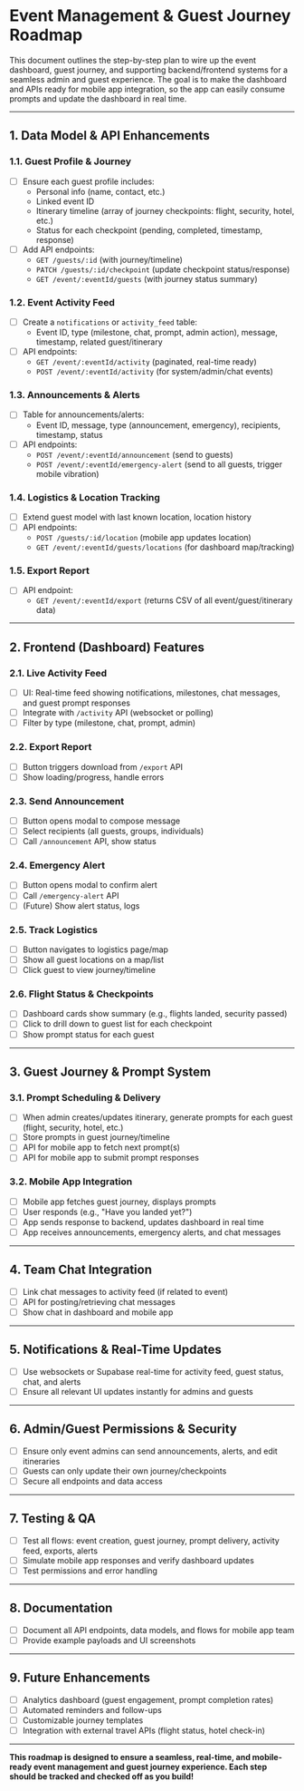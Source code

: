 # Event Management & Guest Journey Roadmap

This document outlines the step-by-step plan to wire up the event dashboard, guest journey, and supporting backend/frontend systems for a seamless admin and guest experience. The goal is to make the dashboard and APIs ready for mobile app integration, so the app can easily consume prompts and update the dashboard in real time.

---

## 1. **Data Model & API Enhancements**

### 1.1. **Guest Profile & Journey**
- [ ] Ensure each guest profile includes:
  - Personal info (name, contact, etc.)
  - Linked event ID
  - Itinerary timeline (array of journey checkpoints: flight, security, hotel, etc.)
  - Status for each checkpoint (pending, completed, timestamp, response)
- [ ] Add API endpoints:
  - `GET /guests/:id` (with journey/timeline)
  - `PATCH /guests/:id/checkpoint` (update checkpoint status/response)
  - `GET /event/:eventId/guests` (with journey status summary)

### 1.2. **Event Activity Feed**
- [ ] Create a `notifications` or `activity_feed` table:
  - Event ID, type (milestone, chat, prompt, admin action), message, timestamp, related guest/itinerary
- [ ] API endpoints:
  - `GET /event/:eventId/activity` (paginated, real-time ready)
  - `POST /event/:eventId/activity` (for system/admin/chat events)

### 1.3. **Announcements & Alerts**
- [ ] Table for announcements/alerts:
  - Event ID, message, type (announcement, emergency), recipients, timestamp, status
- [ ] API endpoints:
  - `POST /event/:eventId/announcement` (send to guests)
  - `POST /event/:eventId/emergency-alert` (send to all guests, trigger mobile vibration)

### 1.4. **Logistics & Location Tracking**
- [ ] Extend guest model with last known location, location history
- [ ] API endpoints:
  - `POST /guests/:id/location` (mobile app updates location)
  - `GET /event/:eventId/guests/locations` (for dashboard map/tracking)

### 1.5. **Export Report**
- [ ] API endpoint:
  - `GET /event/:eventId/export` (returns CSV of all event/guest/itinerary data)

---

## 2. **Frontend (Dashboard) Features**

### 2.1. **Live Activity Feed**
- [ ] UI: Real-time feed showing notifications, milestones, chat messages, and guest prompt responses
- [ ] Integrate with `/activity` API (websocket or polling)
- [ ] Filter by type (milestone, chat, prompt, admin)

### 2.2. **Export Report**
- [ ] Button triggers download from `/export` API
- [ ] Show loading/progress, handle errors

### 2.3. **Send Announcement**
- [ ] Button opens modal to compose message
- [ ] Select recipients (all guests, groups, individuals)
- [ ] Call `/announcement` API, show status

### 2.4. **Emergency Alert**
- [ ] Button opens modal to confirm alert
- [ ] Call `/emergency-alert` API
- [ ] (Future) Show alert status, logs

### 2.5. **Track Logistics**
- [ ] Button navigates to logistics page/map
- [ ] Show all guest locations on a map/list
- [ ] Click guest to view journey/timeline

### 2.6. **Flight Status & Checkpoints**
- [ ] Dashboard cards show summary (e.g., flights landed, security passed)
- [ ] Click to drill down to guest list for each checkpoint
- [ ] Show prompt status for each guest

---

## 3. **Guest Journey & Prompt System**

### 3.1. **Prompt Scheduling & Delivery**
- [ ] When admin creates/updates itinerary, generate prompts for each guest (flight, security, hotel, etc.)
- [ ] Store prompts in guest journey/timeline
- [ ] API for mobile app to fetch next prompt(s)
- [ ] API for mobile app to submit prompt responses

### 3.2. **Mobile App Integration**
- [ ] Mobile app fetches guest journey, displays prompts
- [ ] User responds (e.g., "Have you landed yet?")
- [ ] App sends response to backend, updates dashboard in real time
- [ ] App receives announcements, emergency alerts, and chat messages

---

## 4. **Team Chat Integration**
- [ ] Link chat messages to activity feed (if related to event)
- [ ] API for posting/retrieving chat messages
- [ ] Show chat in dashboard and mobile app

---

## 5. **Notifications & Real-Time Updates**
- [ ] Use websockets or Supabase real-time for activity feed, guest status, chat, and alerts
- [ ] Ensure all relevant UI updates instantly for admins and guests

---

## 6. **Admin/Guest Permissions & Security**
- [ ] Ensure only event admins can send announcements, alerts, and edit itineraries
- [ ] Guests can only update their own journey/checkpoints
- [ ] Secure all endpoints and data access

---

## 7. **Testing & QA**
- [ ] Test all flows: event creation, guest journey, prompt delivery, activity feed, exports, alerts
- [ ] Simulate mobile app responses and verify dashboard updates
- [ ] Test permissions and error handling

---

## 8. **Documentation**
- [ ] Document all API endpoints, data models, and flows for mobile app team
- [ ] Provide example payloads and UI screenshots

---

## 9. **Future Enhancements**
- [ ] Analytics dashboard (guest engagement, prompt completion rates)
- [ ] Automated reminders and follow-ups
- [ ] Customizable journey templates
- [ ] Integration with external travel APIs (flight status, hotel check-in)

---

**This roadmap is designed to ensure a seamless, real-time, and mobile-ready event management and guest journey experience. Each step should be tracked and checked off as you build!** 